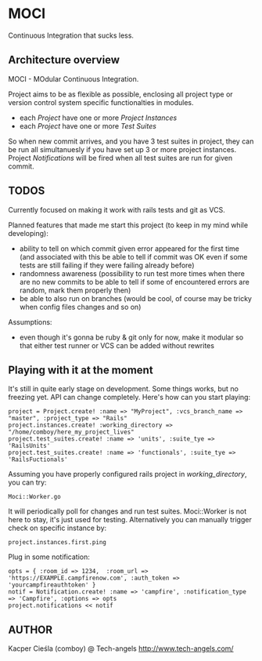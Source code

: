# MOCI

  Continuous Integration that sucks less.

## Architecture overview

  MOCI - MOdular Continuous Integration.

  Project aims to be as flexible as possible, enclosing all project type or version control system specific functionalties in modules.

  * each *Project* have one or more *Project Instances*
  * each *Project* have one or more *Test Suites*

  So when new commit arrives, and you have 3 test suites in project, they can be run all simultanuesly if you have set up 3 or more project instances. Project *Notifications* will be fired when all test suites are run for given commit.

## TODOS

  Currently focused on making it work with rails tests and git as VCS.

  Planned features that made me start this project (to keep in my mind while developing):
  * ability to tell on which commit given error appeared for the first time (and associated
    with this be able to tell if commit was OK even if some tests are still failing if they
    were failing already before)
  * randomness awareness (possibility to run test more times when there are no new commits
    to be able to tell if some of encountered errors are random, mark them properly then)
  * be able to also run on branches (would be cool, of course may be tricky when config
    files changes and so on)

  Assumptions:
  * even though it's gonna be ruby & git only for now, make it modular so that either test
    runner or VCS can be added without rewrites

## Playing with it at the moment

It's still in quite early stage on development. Some things works, but no freezing yet.
API can change completely. Here's how can you start playing:

    project = Project.create! :name => "MyProject", :vcs_branch_name => "master", :project_type => "Rails"
    project.instances.create! :working_directory => "/home/comboy/here_my_project_lives"
    project.test_suites.create! :name => 'units', :suite_tye => 'RailsUnits'
    project.test_suites.create! :name => 'functionals', :suite_tye => 'RailsFuctionals'

Assuming you have properly configured rails project in *working_directory*, you can try:

    Moci::Worker.go

It will periodically poll for changes and run test suites. Moci::Worker is not here to stay, it's just used for testing. Alternatively you can manually trigger check on specific instance by:

    project.instances.first.ping

Plug in some notification:

    opts = { :room_id => 1234,  :room_url => 'https://EXAMPLE.campfirenow.com', :auth_token => 'yourcampfireauthtoken' }
    notif = Notification.create! :name => 'campfire', :notification_type => 'Campfire', :options => opts
    project.notifications << notif


## AUTHOR

  Kacper Cieśla (comboy) @ Tech-angels
  http://www.tech-angels.com/



